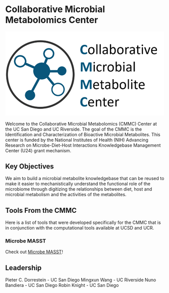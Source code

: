 # Collaborative Microbial Metabolomics Center

![](img/logo.png)

Welcome to the Collaborative Microbial Metabolomics (CMMC) Center at the UC San Diego and UC Riverside. The goal of the CMMC is the Identification and Characterization of Bioactive Microbial Metabolites. This center is funded by the National Institutes of Health (NIH) Advancing Research on Microbe-Diet-Host Interactions Knowledgebase Management Center (U24) grant mechanism. 

## Key Objectives

We aim to build a microbial metabolite knowledgebase that can be reused to make it easier to mechanistically understand the functional role of the microbiome through digitizing the relationships between diet, host and microbial metabolism and the activities of the metabolites. 

## Tools From the CMMC

Here is a list of tools that were developed specifically for the CMMC that is in conjunction with the computational tools available at UCSD and UCR. 

### Microbe MASST

Check out [Microbe MASST](https://masst.ucsd.edu/microbemasst/)! 



## Leadership

Pieter C. Dorrestein - UC San Diego
Mingxun Wang - UC Riverside
Nuno Bandiera - UC San Diego
Robin Knight - UC San Diego